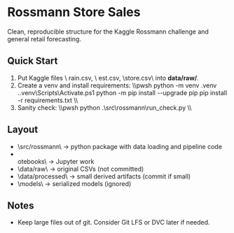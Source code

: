 ﻿# Rossmann Store Sales

Clean, reproducible structure for the Kaggle Rossmann challenge and general retail forecasting.

## Quick Start
1) Put Kaggle files \	rain.csv\, \	est.csv\, \store.csv\ into **data/raw/**.
2) Create a venv and install requirements:
   \\\pwsh
   python -m venv .venv
   .\.venv\Scripts\Activate.ps1
   python -m pip install --upgrade pip
   pip install -r requirements.txt
   \\\
3) Sanity check:
   \\\pwsh
   python .\src\rossmann\run_check.py
   \\\

## Layout
- \src/rossmann\ → python package with data loading and pipeline code  
- \
otebooks\ → Jupyter work  
- \data/raw\ → original CSVs (not committed)  
- \data/processed\ → small derived artifacts (commit if small)  
- \models\ → serialized models (ignored)

## Notes
- Keep large files out of git. Consider Git LFS or DVC later if needed.
